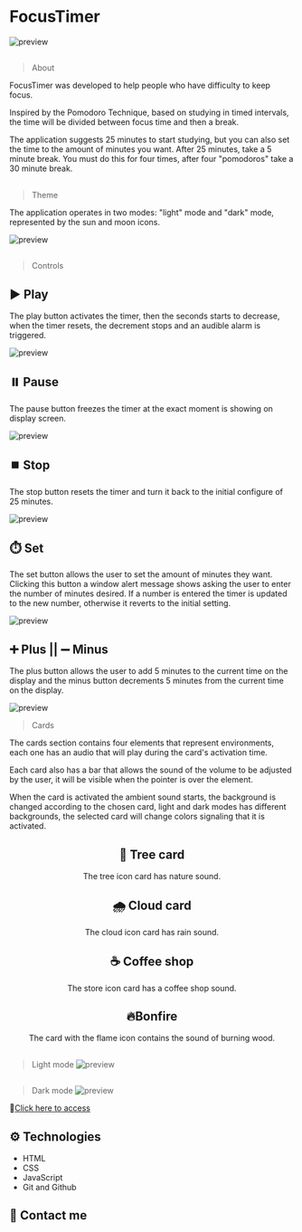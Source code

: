 # FocusTimer

![preview](./.github/README01.gif)

##

>About

FocusTimer was developed to help people who have difficulty to keep focus.

Inspired by the Pomodoro Technique, based on studying in timed intervals, the time will be divided between focus time and then a break.

The application suggests 25 minutes to start studying, but you can also set the time to the amount of minutes you want. After 25 minutes, take a 5 minute break.
You must do this for four times, after four "pomodoros" take a 30 minute break.

##

>Theme

The application operates in two modes: "light" mode and "dark" mode, represented by the sun and moon icons.

![preview](./.github/README02.gif)

##

>Controls

## ▶️ Play
The play button activates the timer, then the seconds starts to decrease, when the timer resets, the decrement stops and an audible alarm is triggered.

![preview](./.github/README03.gif)

##

## ⏸️ Pause

The pause button freezes the timer at the exact moment is showing on display screen.

![preview](./.github/README04.gif)

##

## ⏹️ Stop

The stop button resets the timer and turn it back to the initial configure of 25 minutes.

![preview](./.github/README05.gif)

##

## ⏱️ Set

The set button allows the user to set the amount of minutes they want. Clicking this button a window alert message shows asking the user to enter the number of minutes desired. If a number is entered the timer is updated to the new number, otherwise it reverts to the initial setting.

![preview](./.github/README06.gif)

##

## ➕ Plus || ➖ Minus

The plus button allows the user to add 5 minutes to the current time on the display and the minus button decrements 5 minutes from the current time on the display.

![preview](./.github/README07.gif)

>Cards

The cards section contains four elements that represent environments, each one has an audio that will play during the card's activation time. 

Each card also has a bar that allows the sound of the volume to be adjusted by the user, it will be visible when the pointer is over the element.

When the card is activated the ambient sound starts, the background is changed according to the chosen card, light and dark modes has different backgrounds, the selected card will change colors signaling that it is activated.

##
<section align="center">

## 🌳 Tree card

The tree icon card has nature sound.

##
## 🌧️ Cloud card

The cloud icon card has rain sound.

##
## ☕​ Coffee shop

The store icon card has a coffee shop sound.

##
## 🔥Bonfire

The card with the flame icon contains the sound of burning wood.

## 
</section>

>Light mode 
![preview](./.github/README08.gif)

##

>Dark mode
![preview](./.github/README09.gif)

🔗[Click here to access](https://brunasbarbosa.github.io/FocusTimer/)
##
## ⚙️ Technologies
- HTML
- CSS
- JavaScript
- Git and Github

## ​💌 Contact me

